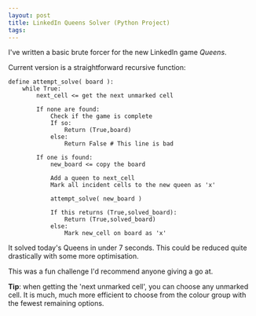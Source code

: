 ```yaml
---
layout: post
title: LinkedIn Queens Solver (Python Project)
tags:
---
```

I've written a basic brute forcer for the new LinkedIn game _Queens_.

Current version is a straightforward recursive function:
```
define attempt_solve( board ):
	while True:
		next_cell <= get the next unmarked cell
		
		If none are found:
			Check if the game is complete
			If so:
				Return (True,board)
			else:
				Return False # This line is bad
		
		If one is found:
			new_board <= copy the board
			
			Add a queen to next_cell
			Mark all incident cells to the new queen as 'x'
			
			attempt_solve( new_board )

			If this returns (True,solved_board):
				Return (True,solved_board)
			else:
				Mark new_cell on board as 'x'
```
It solved today's Queens in under 7 seconds. This could be reduced quite drastically with some more optimisation.

This was a fun challenge I'd recommend anyone giving a go at.

**Tip**: when getting the 'next unmarked cell', you can choose any unmarked cell. It is much, much more efficient to choose from the colour group with the fewest remaining options.